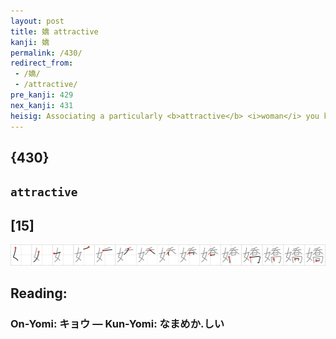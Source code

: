 ```yaml
---
layout: post
title: 嬌 attractive
kanji: 嬌
permalink: /430/
redirect_from:
 - /嬌/
 - /attractive/
pre_kanji: 429
nex_kanji: 431
heisig: Associating a particularly <b>attractive</b> <i>woman</i> you know with an <i>angel</i> should be no problem.
---
```


## {430}

## `attractive`

## [15]

<div class="stroke"><img src="../images/E5AC8C.png" /></div>

## Reading:

### On-Yomi: キョウ &mdash; Kun-Yomi: なまめか.しい

